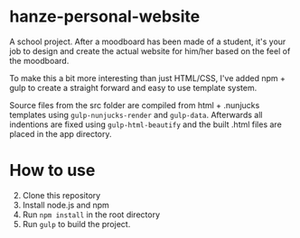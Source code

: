 # hanze-personal-website
A school project. After a moodboard has been made of a student, it's your job to design and create the actual website for him/her based on the feel of the moodboard.

To make this a bit more interesting than just HTML/CSS, I've added npm + gulp to create a straight forward and easy to use template system.

Source files from the src folder are compiled from html + .nunjucks templates using `gulp-nunjucks-render` and `gulp-data`.
Afterwards all indentions are fixed using `gulp-html-beautify` and the built .html files are placed in the app directory.

# How to use
2. Clone this repository
1. Install node.js and npm
3. Run `npm install` in the root directory
4. Run `gulp` to build the project.
